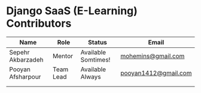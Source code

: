 # Django SaaS (E-Learning) Contributors

| Name              | Role      | Status              | Email                |
|-------------------|-----------|---------------------|----------------------|
| Sepehr Akbarzadeh | Mentor    | Available Somtimes! | mohemins@gmail.com   |
| Pooyan Afsharpour | Team Lead | Available Always    | pooyan1412@gmail.com |
|                   |           |                     |                      |
|                   |           |                     |                      |

